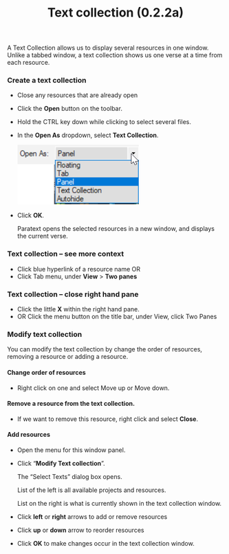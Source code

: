 ﻿---
title: Text collection (0.2.2a)
---
A Text Collection allows us to display several resources in one window. Unlike a tabbed window, a text collection shows us one verse at a time from each resource.

### Create a text collection

-   Close any resources that are already open
-   Click the **Open** button on the toolbar.
-   Hold the CTRL key down while clicking to select several files.
-   In the **Open As** dropdown, select **Text Collection**.

    ![](../media/5aed52b12eeb9fb51d7cc2f259a4c06f.png)

-   Click **OK**.

    Paratext opens the selected resources in a new window, and displays the current verse.

### Text collection – see more context

-   Click blue hyperlink of a resource name OR
-   Click Tab menu, under **View** \> **Two panes**

### Text collection – close right hand pane

-   Click the little **X** within the right hand pane.
-   OR Click the menu button on the title bar, under View, click Two Panes

### Modify text collection

You can modify the text collection by change the order of resources, removing a resource or adding a resource.

#### Change order of resources

-   Right click on one and select Move up or Move down.

#### Remove a resource from the text collection.

-   If we want to remove this resource, right click and select **Close**.

#### Add resources

-   Open the menu for this window panel.
-   Click “**Modify Text collection**”.

    The “Select Texts” dialog box opens.

    List of the left is all available projects and resources.

    List on the right is what is currently shown in the text collection window.

-   Click **left** or **right** arrows to add or remove resources
-   Click **up** or **down** arrow to reorder resources
-   Click **OK** to make changes occur in the text collection window.

